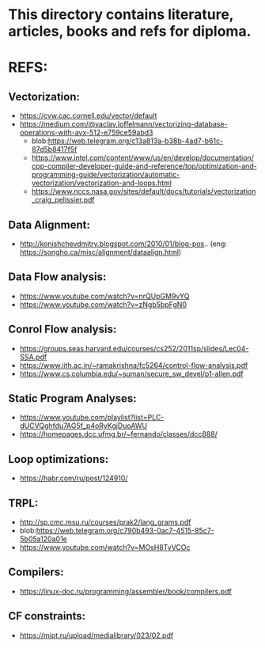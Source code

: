 # This directory contains literature, articles, books and refs for diploma.

# REFS:
## Vectorization:
* https://cvw.cac.cornell.edu/vector/default
* https://medium.com/@vaclav.loffelmann/vectorizing-database-operations-with-avx-512-e759ce59abd3
  * blob:https://web.telegram.org/c13a813a-b38b-4ad7-b61c-87d5b8417f5f
  * https://www.intel.com/content/www/us/en/develop/documentation/cpp-compiler-developer-guide-and-reference/top/optimization-and-programming-guide/vectorization/automatic-vectorization/vectorization-and-loops.html
  * https://www.nccs.nasa.gov/sites/default/docs/tutorials/vectorization_craig_pelissier.pdf
## Data Alignment:
* http://konishchevdmitry.blogspot.com/2010/01/blog-pos.. (eng: https://songho.ca/misc/alignment/dataalign.html)
## Data Flow analysis:
* https://www.youtube.com/watch?v=nrQUpGM9vYQ
* https://www.youtube.com/watch?v=zNgb5bpFgN0
## Conrol Flow analysis:
* https://groups.seas.harvard.edu/courses/cs252/2011sp/slides/Lec04-SSA.pdf
* https://www.iith.ac.in/~ramakrishna/fc5264/control-flow-analysis.pdf
* https://www.cs.columbia.edu/~suman/secure_sw_devel/p1-allen.pdf
## Static Program Analyses:
* https://www.youtube.com/playlist?list=PLC-dUCVQghfdu7AG5f_p4oRyKgjDuoAWU
* https://homepages.dcc.ufmg.br/~fernando/classes/dcc888/
## Loop optimizations:
* https://habr.com/ru/post/124910/
## TRPL:
* http://sp.cmc.msu.ru/courses/prak2/lang_grams.pdf
* blob:https://web.telegram.org/c790b493-0ac7-4515-85c7-5b05a120a01e
* https://www.youtube.com/watch?v=MOsH8TyVCOc
## Compilers:
* https://linux-doc.ru/programming/assembler/book/compilers.pdf
## CF constraints:
* https://mipt.ru/upload/medialibrary/023/02.pdf
